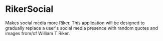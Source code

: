 RikerSocial
===========

Makes social media more Riker. This application will be designed to gradually replace a user's social media presence with random quotes and images from/of William T Riker. 
